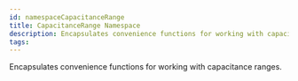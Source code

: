 ```yaml
---
id: namespaceCapacitanceRange
title: CapacitanceRange Namespace
description: Encapsulates convenience functions for working with capacitance ranges.
tags:
---
```

Encapsulates convenience functions for working with capacitance ranges.
